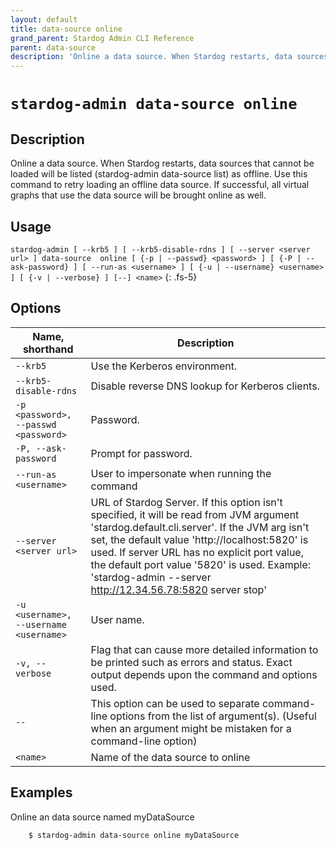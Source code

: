 ```yaml
---
layout: default
title: data-source online
grand_parent: Stardog Admin CLI Reference
parent: data-source
description: 'Online a data source. When Stardog restarts, data sources that cannot be loaded will be listed (stardog-admin data-source list) as offline. Use this command to retry loading an offline data source. If successful, all virtual graphs that use the data source will be brought online as well.'
---
```


#  `stardog-admin data-source online` 
## Description
Online a data source. When Stardog restarts, data sources that cannot be loaded will be listed (stardog-admin data-source list) as offline. Use this command to retry loading an offline data source. If successful, all virtual graphs that use the data source will be brought online as well.<br>
## Usage
`stardog-admin [ --krb5 ] [ --krb5-disable-rdns ] [ --server <server url> ] data-source  online [ {-p | --passwd} <password> ] [ {-P | --ask-password} ] [ --run-as <username> ] [ {-u | --username} <username> ] [ {-v | --verbose} ] [--] <name>`
{: .fs-5}
## Options

Name, shorthand | Description 
---|---
`--krb5` | Use the Kerberos environment.
`--krb5-disable-rdns` | Disable reverse DNS lookup for Kerberos clients.
`-p <password>, --passwd <password>` | Password.
`-P, --ask-password` | Prompt for password.
`--run-as <username>` | User to impersonate when running the command
`--server <server url>` | URL of Stardog Server. If this option isn't specified, it will be read from JVM argument 'stardog.default.cli.server'. If the JVM arg isn't set, the default value 'http://localhost:5820' is used. If server URL has no explicit port value, the default port value '5820' is used.  Example: 'stardog-admin --server http://12.34.56.78:5820 server stop' 
`-u <username>, --username <username>` | User name.
`-v, --verbose` | Flag that can cause more detailed information to be printed such as errors and status. Exact output depends upon the command and options used.
`--` | This option can be used to separate command-line options from the list of argument(s). (Useful when an argument might be mistaken for a command-line option)
`<name>` | Name of the data source to online

## Examples
Online an data source named myDataSource
```bash
    $ stardog-admin data-source online myDataSource
```

